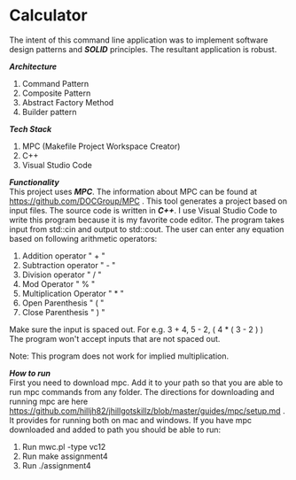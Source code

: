 # Calculator

The intent of this command line application was to implement software design patterns and ***SOLID*** principles. The resultant application is robust.

***Architecture***
1. Command Pattern
2. Composite Pattern 
3. Abstract Factory Method
4. Builder pattern

***Tech Stack***
1. MPC (Makefile Project Workspace Creator)
2. C++
3. Visual Studio Code

***Functionality***  
This project uses ***MPC***. The information about MPC can be found at https://github.com/DOCGroup/MPC . This tool generates a project based on input files. 
The source code is written in ***C++***. I use Visual Studio Code to write this program because it is my favorite code editor. The program takes input from std::cin and output to std::cout. The user can enter any equation based on following arithmetic operators:
1. Addition operator " + "
2. Subtraction operator " - "
3. Division operator " / "
4. Mod Operator " % "
5. Multiplication Operator " * "
6. Open Parenthesis " ( "
7. Close Parenthesis " ) "

Make sure the input is spaced out. For e.g. 3 + 4, 5 - 2, ( 4 * ( 3 - 2 ) )  
The program won't accept inputs that are not spaced out.   

Note: This program does not work for implied multiplication.


***How to run***  
First you need to download mpc. Add it to your path so that you are able to run mpc commands from any folder. The directions for downloading and running mpc are here https://github.com/hilljh82/jhillgotskillz/blob/master/guides/mpc/setup.md . It provides for running both on mac and windows.
If you have mpc downloaded and added to path you should be able to run:   
1. Run mwc.pl -type vc12  
2. Run make assignment4
3. Run ./assignment4


  
